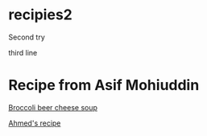 # recipies2
Second try

third line



# Recipe from Asif Mohiuddin
[Broccoli beer cheese soup](broccoli-beer-cheese-soup.md)

[Ahmed's recipe](myreci.md)

